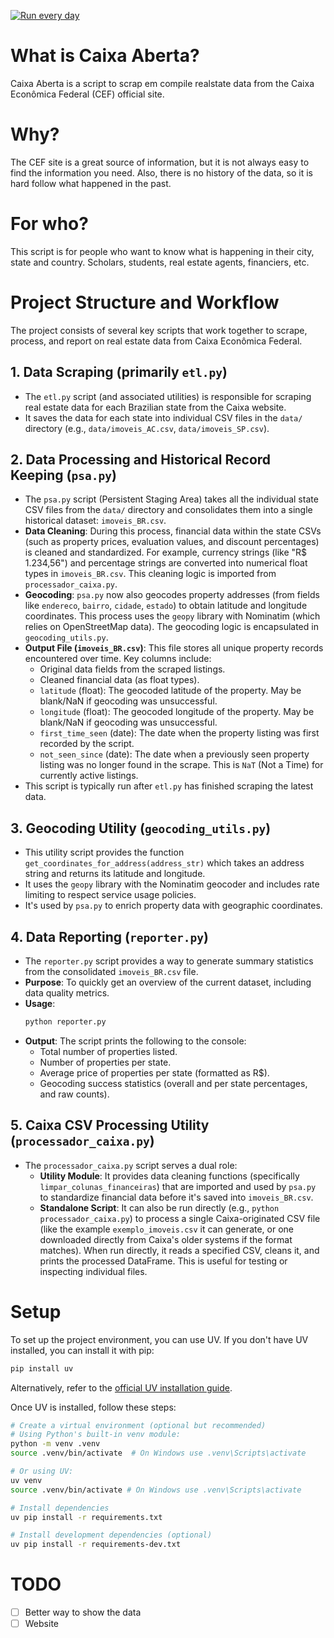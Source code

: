 [![Run every day](https://github.com/franklinbaldo/caixaaberta/actions/workflows/actions.yaml/badge.svg)](https://github.com/franklinbaldo/caixaaberta/actions/workflows/actions.yaml)

# What is Caixa Aberta?
Caixa Aberta is a script to scrap em compile realstate data from the Caixa Econômica Federal (CEF) official site.

# Why?
The CEF site is a great source of information, but it is not always easy to find the information you need.
Also, there is no history of the data, so it is hard follow what happened in the past.

# For who?
This script is for people who want to know what is happening in their city, state and country.
Scholars, students, real estate agents, financiers, etc.

# Project Structure and Workflow

The project consists of several key scripts that work together to scrape, process, and report on real estate data from Caixa Econômica Federal.

## 1. Data Scraping (primarily `etl.py`)
- The `etl.py` script (and associated utilities) is responsible for scraping real estate data for each Brazilian state from the Caixa website.
- It saves the data for each state into individual CSV files in the `data/` directory (e.g., `data/imoveis_AC.csv`, `data/imoveis_SP.csv`).

## 2. Data Processing and Historical Record Keeping (`psa.py`)
- The `psa.py` script (Persistent Staging Area) takes all the individual state CSV files from the `data/` directory and consolidates them into a single historical dataset: `imoveis_BR.csv`.
- **Data Cleaning**: During this process, financial data within the state CSVs (such as property prices, evaluation values, and discount percentages) is cleaned and standardized. For example, currency strings (like "R$ 1.234,56") and percentage strings are converted into numerical float types in `imoveis_BR.csv`. This cleaning logic is imported from `processador_caixa.py`.
- **Geocoding**: `psa.py` now also geocodes property addresses (from fields like `endereco`, `bairro`, `cidade`, `estado`) to obtain latitude and longitude coordinates. This process uses the `geopy` library with Nominatim (which relies on OpenStreetMap data). The geocoding logic is encapsulated in `geocoding_utils.py`.
- **Output File (`imoveis_BR.csv`)**: This file stores all unique property records encountered over time. Key columns include:
    - Original data fields from the scraped listings.
    - Cleaned financial data (as float types).
    - `latitude` (float): The geocoded latitude of the property. May be blank/NaN if geocoding was unsuccessful.
    - `longitude` (float): The geocoded longitude of the property. May be blank/NaN if geocoding was unsuccessful.
    - `first_time_seen` (date): The date when the property listing was first recorded by the script.
    - `not_seen_since` (date): The date when a previously seen property listing was no longer found in the scrape. This is `NaT` (Not a Time) for currently active listings.
- This script is typically run after `etl.py` has finished scraping the latest data.

## 3. Geocoding Utility (`geocoding_utils.py`)
- This utility script provides the function `get_coordinates_for_address(address_str)` which takes an address string and returns its latitude and longitude.
- It uses the `geopy` library with the Nominatim geocoder and includes rate limiting to respect service usage policies.
- It's used by `psa.py` to enrich property data with geographic coordinates.

## 4. Data Reporting (`reporter.py`)
- The `reporter.py` script provides a way to generate summary statistics from the consolidated `imoveis_BR.csv` file.
- **Purpose**: To quickly get an overview of the current dataset, including data quality metrics.
- **Usage**:
  ```bash
  python reporter.py
  ```
- **Output**: The script prints the following to the console:
    - Total number of properties listed.
    - Number of properties per state.
    - Average price of properties per state (formatted as R$).
    - Geocoding success statistics (overall and per state percentages, and raw counts).

## 5. Caixa CSV Processing Utility (`processador_caixa.py`)
- The `processador_caixa.py` script serves a dual role:
    - **Utility Module**: It provides data cleaning functions (specifically `limpar_colunas_financeiras`) that are imported and used by `psa.py` to standardize financial data before it's saved into `imoveis_BR.csv`.
    - **Standalone Script**: It can also be run directly (e.g., `python processador_caixa.py`) to process a single Caixa-originated CSV file (like the example `exemplo_imoveis.csv` it can generate, or one downloaded directly from Caixa's older systems if the format matches). When run directly, it reads a specified CSV, cleans it, and prints the processed DataFrame. This is useful for testing or inspecting individual files.

# Setup
To set up the project environment, you can use UV. If you don't have UV installed, you can install it with pip:
```bash
pip install uv
```
Alternatively, refer to the [official UV installation guide](https://github.com/astral-sh/uv#installation).

Once UV is installed, follow these steps:

```bash
# Create a virtual environment (optional but recommended)
# Using Python's built-in venv module:
python -m venv .venv
source .venv/bin/activate  # On Windows use .venv\Scripts\activate

# Or using UV:
uv venv
source .venv/bin/activate # On Windows use .venv\Scripts\activate

# Install dependencies
uv pip install -r requirements.txt

# Install development dependencies (optional)
uv pip install -r requirements-dev.txt
```

# TODO
- [ ] Better way to show the data
- [ ] Website

